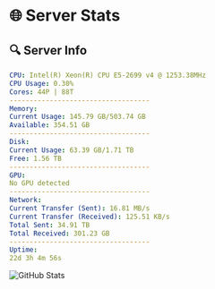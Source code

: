 # 🌐 Server Stats
## 🔍 Server Info
```yaml
CPU: Intel(R) Xeon(R) CPU E5-2699 v4 @ 1253.38MHz
CPU Usage: 0.30%
Cores: 44P | 88T
-----------------------------------
Memory:
Current Usage: 145.79 GB/503.74 GB
Available: 354.51 GB
-----------------------------------
Disk:
Current Usage: 63.39 GB/1.71 TB
Free: 1.56 TB
-----------------------------------
GPU:
No GPU detected
-----------------------------------
Network:
Current Transfer (Sent): 16.81 MB/s
Current Transfer (Received): 125.51 KB/s
Total Sent: 34.91 TB
Total Received: 301.23 GB
-----------------------------------
Uptime:
22d 3h 4m 56s
```
![GitHub Stats](https://img.shields.io/badge/Updated-2025-03-30_00:27:45-blue)